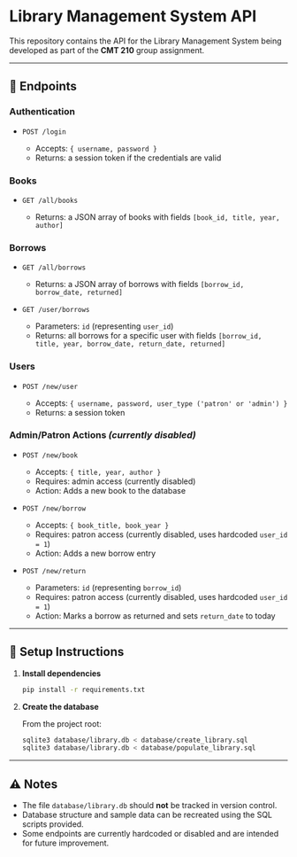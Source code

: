 # Library Management System API

This repository contains the API for the Library Management System being developed as part of the **CMT 210** group assignment.

---

## 🔗 Endpoints

### Authentication

* `POST /login`

  * Accepts: `{ username, password }`
  * Returns: a session token if the credentials are valid

### Books

* `GET /all/books`

  * Returns: a JSON array of books with fields `[book_id, title, year, author]`

### Borrows

* `GET /all/borrows`

  * Returns: a JSON array of borrows with fields `[borrow_id, borrow_date, returned]`

* `GET /user/borrows`

  * Parameters: `id` (representing `user_id`)
  * Returns: all borrows for a specific user with fields `[borrow_id, title, year, borrow_date, return_date, returned]`

### Users

* `POST /new/user`

  * Accepts: `{ username, password, user_type ('patron' or 'admin') }`
  * Returns: a session token

### Admin/Patron Actions *(currently disabled)*

* `POST /new/book`

  * Accepts: `{ title, year, author }`
  * Requires: admin access (currently disabled)
  * Action: Adds a new book to the database

* `POST /new/borrow`

  * Accepts: `{ book_title, book_year }`
  * Requires: patron access (currently disabled, uses hardcoded `user_id = 1`)
  * Action: Adds a new borrow entry

* `POST /new/return`

  * Parameters: `id` (representing `borrow_id`)
  * Requires: patron access (currently disabled, uses hardcoded `user_id = 1`)
  * Action: Marks a borrow as returned and sets `return_date` to today

---

## 📁 Setup Instructions

1. **Install dependencies**

   ```bash
   pip install -r requirements.txt
   ```

2. **Create the database**

   From the project root:

   ```bash
   sqlite3 database/library.db < database/create_library.sql
   sqlite3 database/library.db < database/populate_library.sql
   ```

---

## ⚠️ Notes

* The file `database/library.db` should **not** be tracked in version control.
* Database structure and sample data can be recreated using the SQL scripts provided.
* Some endpoints are currently hardcoded or disabled and are intended for future improvement.
